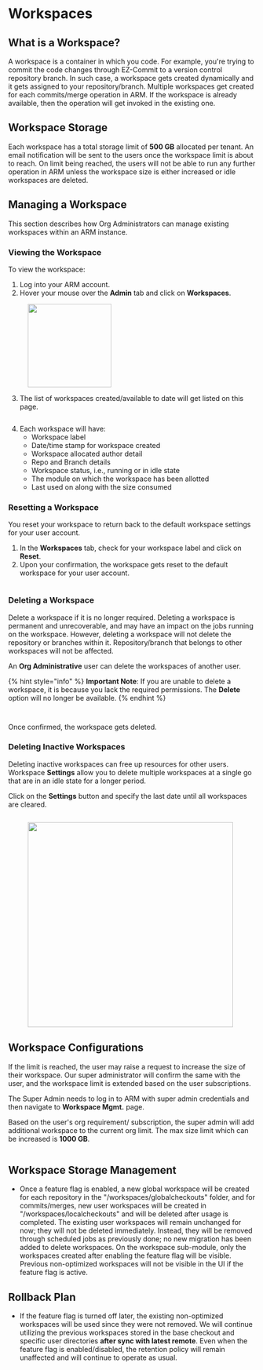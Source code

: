 # Workspaces

## What is a Workspace?  <a href="#what-is-workspace" id="what-is-workspace"></a>

A workspace is a container in which you code. For example, you're trying to commit the code changes through EZ-Commit to a version control repository branch. In such case, a workspace gets created dynamically and it gets assigned to your repository/branch. Multiple workspaces get created for each commits/merge operation in ARM. If the workspace is already available, then the operation will get invoked in the existing one.

## Workspace Storage  <a href="#workspace-storage" id="workspace-storage"></a>

Each workspace has a total storage limit of **500 GB** allocated per tenant. An email notification will be sent to the users once the workspace limit is about to reach. On limit being reached, the users will not be able to run any further operation in ARM unless the workspace size is either increased or idle workspaces are deleted.&#x20;

## Managing a Workspace <a href="#managing-workspace" id="managing-workspace"></a>

This section describes how Org Administrators can manage existing workspaces within an ARM instance.

### Viewing the Workspace <a href="#viewing-the-workspace" id="viewing-the-workspace"></a>

To view the workspace:

1. Log into your ARM account.
2. Hover your mouse over the **Admin** tab and click on **Workspaces**.

<figure><img src="../../../.gitbook/assets/image (721).png" alt="" width="170"><figcaption></figcaption></figure>

3. The list of workspaces created/available to date will get listed on this page.

<figure><img src="../../../.gitbook/assets/image (722).png" alt=""><figcaption></figcaption></figure>

4. Each workspace will have:
   * Workspace label
   * Date/time stamp for workspace created
   * Workspace allocated author detail
   * Repo and Branch details
   * Workspace status, i.e., running or in idle state
   * The module on which the workspace has been allotted
   * Last used on along with the size consumed

### Resetting a Workspace <a href="#reset-a-workspace" id="reset-a-workspace"></a>

You reset your workspace to return back to the default workspace settings for your user account.

1. In the **Workspaces** tab, check for your workspace label and click on **Reset**.
2. Upon your confirmation, the workspace gets reset to the default workspace for your user account.

<figure><img src="../../../.gitbook/assets/image (723).png" alt=""><figcaption></figcaption></figure>

### Deleting a Workspace <a href="#deleting-a-workspace" id="deleting-a-workspace"></a>

Delete a workspace if it is no longer required. Deleting a workspace is permanent and unrecoverable, and may have an impact on the jobs running on the workspace. However, deleting a workspace will not delete the repository or branches within it. Repository/branch that belongs to other workspaces will not be affected.

An **Org Administrative** user can delete the workspaces of another user.

{% hint style="info" %}
**Important Note**: If you are unable to delete a workspace, it is because you lack the required permissions. The **Delete** option will no longer be available.
{% endhint %}

<figure><img src="../../../.gitbook/assets/image (724).png" alt=""><figcaption></figcaption></figure>

<figure><img src="../../../.gitbook/assets/image (725).png" alt=""><figcaption></figcaption></figure>

Once confirmed, the workspace gets deleted.

### Deleting Inactive Workspaces <a href="#deleting-inactive-workspaces" id="deleting-inactive-workspaces"></a>

Deleting inactive workspaces can free up resources for other users. Workspace **Settings** allow you to delete multiple workspaces at a single go that are in an idle state for a longer period.

Click on the **Settings** button and specify the last date until all workspaces are cleared.

<figure><img src="../../../.gitbook/assets/image (726).png" alt=""><figcaption></figcaption></figure>

<figure><img src="../../../.gitbook/assets/image (727).png" alt="" width="418"><figcaption></figcaption></figure>

## Workspace Configurations <a href="#workspace-configurations" id="workspace-configurations"></a>

If the limit is reached, the user may raise a request to increase the size of their workspace. Our super administrator will confirm the same with the user, and the workspace limit is extended based on the user subscriptions.&#x20;

The Super Admin needs to log in to ARM with super admin credentials and then navigate to **Workspace Mgmt.** page.

Based on the user's org requirement/ subscription, the super admin will add additional workspace to the current org limit. The max size limit which can be increased is **1000 GB**.

<figure><img src="../../../.gitbook/assets/image (728).png" alt=""><figcaption></figcaption></figure>

## **Workspace Storage Management**

* Once a feature flag is enabled, a new global workspace will be created for each repository in the "/workspaces/globalcheckouts" folder, and for commits/merges, new user workspaces will be created in "/workspaces/localcheckouts" and will be deleted after usage is completed. The existing user workspaces will remain unchanged for now; they will not be deleted immediately. Instead, they will be removed through scheduled jobs as previously done; no new migration has been added to delete workspaces. On the workspace sub-module, only the workspaces created after enabling the feature flag will be visible. Previous non-optimized workspaces will not be visible in the UI if the feature flag is active.

## **Rollback Plan**

* If the feature flag is turned off later, the existing non-optimized workspaces will be used since they were not removed. We will continue utilizing the previous workspaces stored in the base checkout and specific user directories **after sync with latest remote**. Even when the feature flag is enabled/disabled, the retention policy will remain unaffected and will continue to operate as usual.
